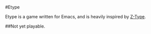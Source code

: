 #Etype

Etype is a game written for Emacs, and is heavily inspired by
[Z-Type](http://phoboslab.org/ztype/).

##Not yet playable.
